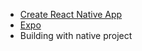 * [Create React Native App](https://github.com/react-community/create-react-native-app)
* [Expo](https://docs.expo.io/versions/latest/introduction/index.html)
* Building with native project

